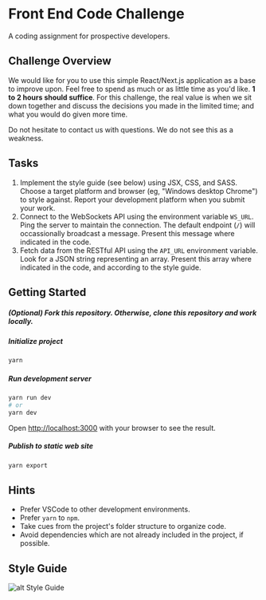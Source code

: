 # Front End Code Challenge

A coding assignment for prospective developers.

## Challenge Overview

We would like for you to use this simple React/Next.js application as a base to improve upon. Feel free to spend as much or as little time as you'd like. **1 to 2 hours should suffice**. For this challenge, the real value is when we sit down together and discuss the decisions you made in the limited time; and what you would do given more time.

Do not hesitate to contact us with questions. We do not see this as a weakness. 

## Tasks

1. Implement the style guide (see below) using JSX, CSS, and SASS. Choose a target platform and browser (eg, "Windows desktop Chrome") to style against. Report your development platform when you submit your work.
2. Connect to the WebSockets API using the environment variable `WS_URL`. Ping the server to maintain the connection. The default endpoint (`/`) will occassionally broadcast a message. Present this message where indicated in the code.
3. Fetch data from the RESTful API using the `API_URL` environment variable. Look for a JSON string representing an array. Present this array where indicated in the code, and according to the style guide.

## Getting Started

##### (Optional) Fork this repository. Otherwise, clone this repository and work locally.

##### Initialize project

```bash
yarn

```

##### Run development server

```bash
yarn run dev
# or
yarn dev
```

Open [http://localhost:3000](http://localhost:3000) with your browser to see the result.

##### Publish to static web site

```bash
yarn export
```

## Hints

* Prefer VSCode to other development environments.
* Prefer `yarn` to `npm`.
* Take cues from the project's folder structure to organize code.
* Avoid dependencies which are not already included in the project, if possible.

## Style Guide

![alt Style Guide](https://github.com/rehashstudio/front-end-code-challenge/blob/main/style_guide.png?raw=true)
